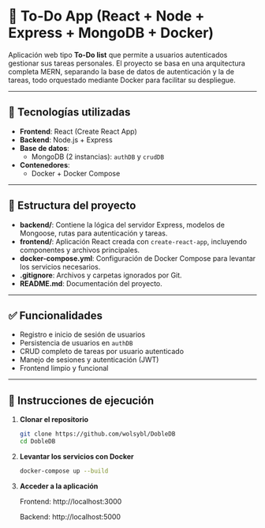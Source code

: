 # 📝 To-Do App (React + Node + Express + MongoDB + Docker)

Aplicación web tipo **To-Do list** que permite a usuarios autenticados gestionar sus tareas personales. El proyecto se basa en una arquitectura completa MERN, separando la base de datos de autenticación y la de tareas, todo orquestado mediante Docker para facilitar su despliegue.

---

## 🚀 Tecnologías utilizadas

- **Frontend**: React (Create React App)
- **Backend**: Node.js + Express
- **Base de datos**:
  - MongoDB (2 instancias): `authDB` y `crudDB`
- **Contenedores**:
  - Docker + Docker Compose

---

## 📁 Estructura del proyecto

- **backend/**: Contiene la lógica del servidor Express, modelos de Mongoose, rutas para autenticación y tareas.
- **frontend/**: Aplicación React creada con `create-react-app`, incluyendo componentes y archivos principales.
- **docker-compose.yml**: Configuración de Docker Compose para levantar los servicios necesarios.
- **.gitignore**: Archivos y carpetas ignorados por Git.
- **README.md**: Documentación del proyecto.

---

## ✅ Funcionalidades

- Registro e inicio de sesión de usuarios
- Persistencia de usuarios en `authDB`
- CRUD completo de tareas por usuario autenticado
- Manejo de sesiones y autenticación (JWT)
- Frontend limpio y funcional

---

## 🧪 Instrucciones de ejecución

1. **Clonar el repositorio**  
   ```bash
   git clone https://github.com/wolsybl/DobleDB
   cd DobleDB

2. **Levantar los servicios con Docker**
   ```bash
   docker-compose up --build

3. **Acceder a la aplicación**

    Frontend: http://localhost:3000

    Backend: http://localhost:5000
